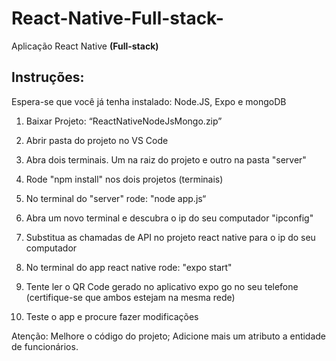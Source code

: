 # React-Native-Full-stack-
Aplicação React Native **(Full-stack)**

## Instruções:

Espera-se que você já tenha instalado: Node.JS, Expo e mongoDB

1. Baixar Projeto: “ReactNativeNodeJsMongo.zip”
2. Abrir pasta do projeto no VS Code
3. Abra dois terminais. Um na raiz do projeto e outro na pasta "server"
4. Rode "npm install" nos dois projetos (terminais)
5. No terminal do "server" rode: "node app.js“

6. Abra um novo terminal e descubra o ip do seu computador "ipconfig"
7. Substitua as chamadas de API no projeto react native para o ip do seu computador

8. No terminal do app react native rode: "expo start"
9. Tente ler o QR Code gerado no aplicativo expo go no seu telefone (certifique-se que ambos estejam na mesma rede)
10. Teste o app e procure fazer modificações

Atenção:
Melhore o código do projeto;
Adicione mais um atributo a entidade de funcionários.
